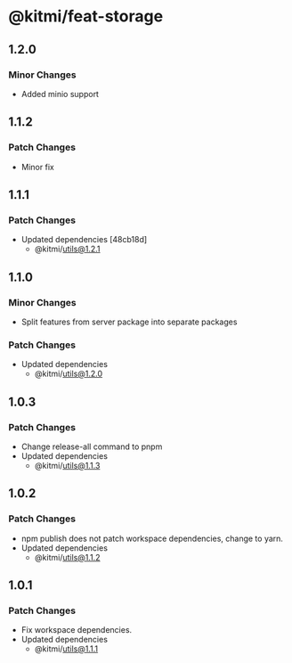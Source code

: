 # @kitmi/feat-storage

## 1.2.0

### Minor Changes

-   Added minio support

## 1.1.2

### Patch Changes

-   Minor fix

## 1.1.1

### Patch Changes

-   Updated dependencies [48cb18d]
    -   @kitmi/utils@1.2.1

## 1.1.0

### Minor Changes

-   Split features from server package into separate packages

### Patch Changes

-   Updated dependencies
    -   @kitmi/utils@1.2.0

## 1.0.3

### Patch Changes

-   Change release-all command to pnpm
-   Updated dependencies
    -   @kitmi/utils@1.1.3

## 1.0.2

### Patch Changes

-   npm publish does not patch workspace dependencies, change to yarn.
-   Updated dependencies
    -   @kitmi/utils@1.1.2

## 1.0.1

### Patch Changes

-   Fix workspace dependencies.
-   Updated dependencies
    -   @kitmi/utils@1.1.1
